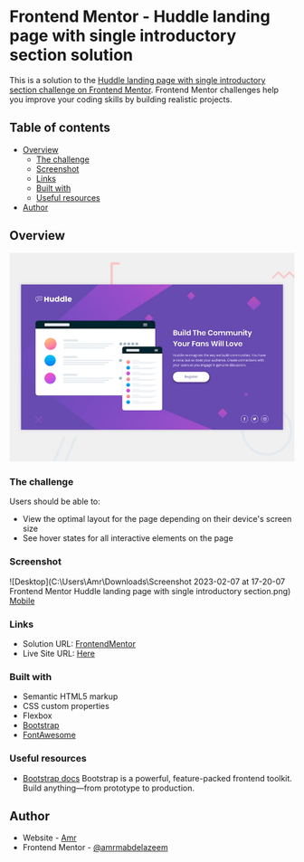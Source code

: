 # Frontend Mentor - Huddle landing page with single introductory section solution

This is a solution to the [Huddle landing page with single introductory section challenge on Frontend Mentor](https://www.frontendmentor.io/challenges/huddle-landing-page-with-a-single-introductory-section-B_2Wvxgi0). Frontend Mentor challenges help you improve your coding skills by building realistic projects. 

## Table of contents

- [Overview](#overview)
  - [The challenge](#the-challenge)
  - [Screenshot](#screenshot)
  - [Links](#links)
  - [Built with](#built-with)
  - [Useful resources](#useful-resources)
- [Author](#author)

## Overview
![Design preview for the Huddle landing page with single introductory section](./design/desktop-preview.jpg)

### The challenge

Users should be able to:

- View the optimal layout for the page depending on their device's screen size
- See hover states for all interactive elements on the page

### Screenshot

![Desktop](C:\Users\Amr\Downloads\Screenshot 2023-02-07 at 17-20-07 Frontend Mentor Huddle landing page with single introductory section.png)
[Mobile](F:\ShareX\Screenshots\2023-02\9f99izYntK.jpg)


### Links

- Solution URL: [FrontendMentor](https://www.frontendmentor.io/solutions/huddlelandingpage-using-bootstrap-FkFzBvDYMg)
- Live Site URL: [Here](https://amrmabdelazeem.github.io/Huddle-landing-page/)


### Built with

- Semantic HTML5 markup
- CSS custom properties
- Flexbox
- [Bootstrap](https://getbootstrap.com/docs/5.3/getting-started/introduction/)
- [FontAwesome](https://fontawesome.com/)


### Useful resources

- [Bootstrap docs](https://getbootstrap.com/docs/5.3/getting-started/introduction/) Bootstrap is a powerful, feature-packed frontend toolkit. Build anything—from prototype to production.

## Author

- Website - [Amr](https://github.com/amrmabdelazeem)
- Frontend Mentor - [@amrmabdelazeem](https://www.frontendmentor.io/profile/amrmabdelazeem)
